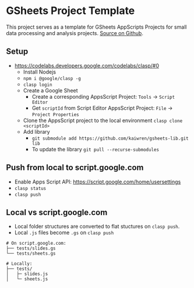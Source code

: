 # GSheets Project Template

This project serves as a template for GSheets AppScripts Projects for small data processing and analysis projects. [Source on Github](https://github.com/kaiwren/gsheets-template).

## Setup

* https://codelabs.developers.google.com/codelabs/clasp/#0
	* Install Nodejs
	* `npm i @google/clasp -g `
	* `clasp login`
	* Create a Google Sheet
		* Create a corresponding AppsScript Project: `Tools` -> `Script Editor`
		* Get `scriptId` from Script Editor AppsScript Project: `File` -> `Project Properties`
	* Clone the AppsScript project to the local environment `clasp clone <scriptId>`
	* Add library
		* `git submodule add https://github.com/kaiwren/gsheets-lib.git lib`
		* To update the library `git pull --recurse-submodules`
		
## Push from local to script.google.com

* Enable Apps Script API: https://script.google.com/home/usersettings
* `clasp status`
* `clasp push`

## Local vs script.google.com

* Local folder structures are converted to flat stuctures on `clasp push`.
* Local `.js` files become `.gs` on `clasp push`

```
# On script.google.com:
├── tests/slides.gs
└── tests/sheets.gs

# Locally:
├── tests/
│   ├─ slides.js
│   └─ sheets.js
```
